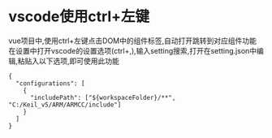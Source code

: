 # vscode使用ctrl+左键
vue项目中,使用ctrl+左键点击DOM中的组件标签,自动打开跳转到对应组件功能
在设置中打开vscode的设置选项(ctrl+,),输入setting搜索,打开在setting.json中编辑,粘贴入以下选项,即可使用此功能
```
{
  "configurations": [
    {
      "includePath": ["${workspaceFolder}/**", "C:/Keil_v5/ARM/ARMCC/include"]
    }
  ]
}
```
